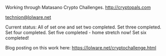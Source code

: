 Working through Matasano Crypto Challenges.
http://cryptopals.com

technion@lolware.net

Current status: All of set one and set two completed.
    Set three completed.
    Set four completed. 
    Set five completed - home stretch now!
    Set six completed!


Blog posting on this work here: https://lolware.net/cryptochallenge.html

